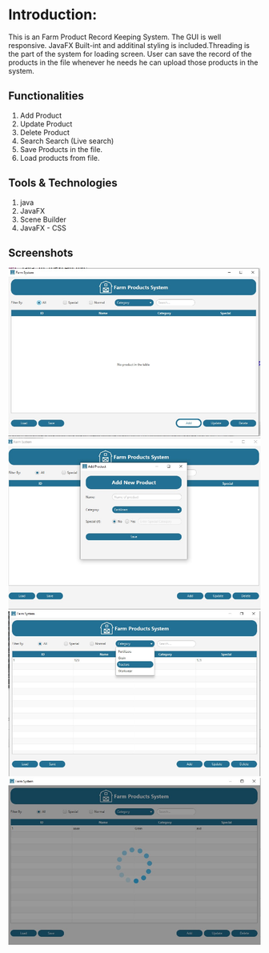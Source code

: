 # Introduction:
This is an Farm Product Record Keeping System. The GUI is well responsive. JavaFX Built-int and additinal styling is included.Threading is the part of the system for loading screen. User can save the record of the products in the file whenever he needs he can upload those products in the system.
## Functionalities
1. Add Product
2. Update Product
3. Delete Product
4. Search Search (Live search)
5. Save Products in the file.
6. Load products from file.

## Tools & Technologies
1. java
2. JavaFX
3. Scene Builder
4. JavaFX - CSS

## Screenshots
![This is an image](/1.jpg)
![This is an image](/2.jpg)
![This is an image](/3.jpg)
![This is an image](/4.jpg)



